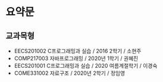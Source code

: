 # 요약문

## 교과목형
- EECS201002 C프로그래밍과 실습 / 2016 2학기 / 소현주
- COMP217003 자바프로그래밍 / 2020년 1학기 / 권혜진
- EECS201001 C프로그래밍과 실습 / 2020 여름계절학기 / 이경숙
- COME331002 자료구조 /  2020년 2학기 / 정임영
